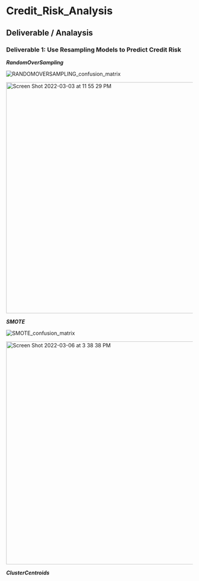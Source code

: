 # Credit_Risk_Analysis

## Deliverable / Analaysis

### Deliverable 1: Use Resampling Models to Predict Credit Risk 

***RandomOverSampling***

![RANDOMOVERSAMPLING_confusion_matrix](https://user-images.githubusercontent.com/69704963/156941124-6d39753a-6b5b-4107-8bff-1dfd7fc48a25.png)

<img width="625" alt="Screen Shot 2022-03-03 at 11 55 29 PM" src="https://user-images.githubusercontent.com/69704963/156941139-ee05ae84-3f29-4604-841a-059d72c76d39.png">


***SMOTE***

![SMOTE_confusion_matrix](https://user-images.githubusercontent.com/69704963/156941206-bf4a68e8-b80b-4ed2-a246-388f677b1625.png)

<img width="603" alt="Screen Shot 2022-03-06 at 3 38 38 PM" src="https://user-images.githubusercontent.com/69704963/156941255-2dd64327-10b8-4816-aa47-af1f8dbbc3e7.png">


***ClusterCentroids***

